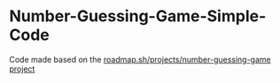 # Number-Guessing-Game-Simple-Code

Code made based on the [roadmap.sh/projects/number-guessing-game project](https://roadmap.sh/projects/number-guessing-game)
